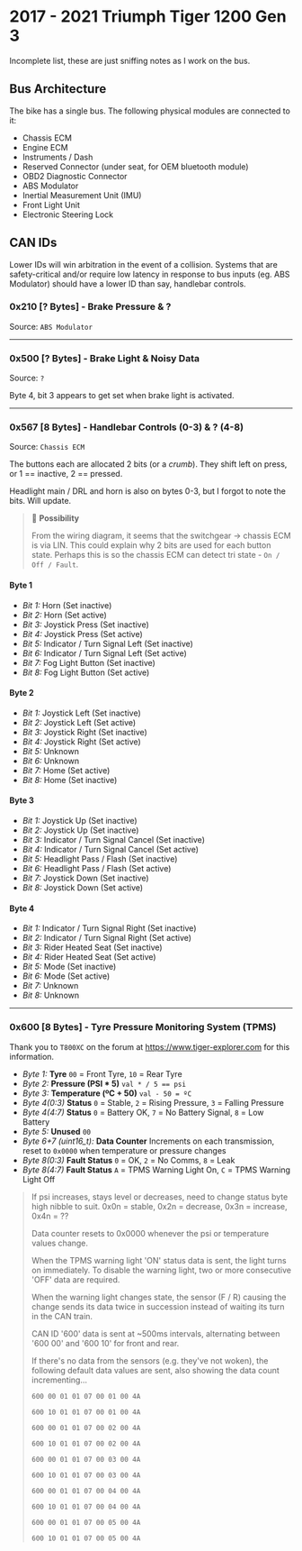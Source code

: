 # 2017 - 2021 Triumph Tiger 1200 Gen 3

Incomplete list, these are just sniffing notes as I work on the bus.

## Bus Architecture

The bike has a single bus. The following physical modules are connected to it:

- Chassis ECM
- Engine ECM
- Instruments / Dash
- Reserved Connector (under seat, for OEM bluetooth module)
- OBD2 Diagnostic Connector
- ABS Modulator
- Inertial Measurement Unit (IMU)
- Front Light Unit
- Electronic Steering Lock

## CAN IDs

Lower IDs will win arbitration in the event of a collision. Systems that are safety-critical and/or require low latency in response to bus inputs (eg. ABS Modulator) should have a lower ID than say, handlebar controls.

### 0x210 [? Bytes] - Brake Pressure & ?

Source: `ABS Modulator`

---

### 0x500 [? Bytes] - Brake Light & Noisy Data

Source: `?`

Byte 4, bit 3 appears to get set when brake light is activated.

---

### 0x567 [8 Bytes] - Handlebar Controls (0-3) & ? (4-8) 

Source: `Chassis ECM`

The buttons each are allocated 2 bits (or a *crumb*). They shift left on press, or 1 == inactive, 2 == pressed.

Headlight main / DRL and horn is also on bytes 0-3, but I forgot to note the bits. Will update.

> :thinking: **Possibility**
> 
> From the wiring diagram, it seems that the switchgear -> chassis ECM is via LIN. This could explain why 2 bits are used for each button state. Perhaps this is so the chassis ECM can detect tri state - `On / Off / Fault`.

#### Byte 1

- *Bit 1:* Horn (Set inactive)
- *Bit 2:* Horn (Set active)
- *Bit 3:* Joystick Press (Set inactive)
- *Bit 4:* Joystick Press (Set active)
- *Bit 5:* Indicator / Turn Signal Left (Set inactive)
- *Bit 6:* Indicator / Turn Signal Left (Set active)
- *Bit 7:* Fog Light Button (Set inactive)
- *Bit 8:* Fog Light Button (Set active)

#### Byte 2

- *Bit 1:* Joystick Left (Set inactive)
- *Bit 2:* Joystick Left (Set active)
- *Bit 3:* Joystick Right (Set inactive)
- *Bit 4:* Joystick Right (Set active)
- *Bit 5:* Unknown
- *Bit 6:* Unknown
- *Bit 7:* Home (Set active)
- *Bit 8:* Home (Set inactive)

#### Byte 3

- *Bit 1:* Joystick Up (Set inactive)
- *Bit 2:* Joystick Up (Set inactive)
- *Bit 3:* Indicator / Turn Signal Cancel (Set inactive)
- *Bit 4:* Indicator / Turn Signal Cancel (Set active)
- *Bit 5:* Headlight Pass / Flash (Set inactive)
- *Bit 6:* Headlight Pass / Flash (Set active)
- *Bit 7:* Joystick Down (Set inactive)
- *Bit 8:* Joystick Down (Set active)

#### Byte 4

- *Bit 1:* Indicator / Turn Signal Right (Set inactive)
- *Bit 2:* Indicator / Turn Signal Right (Set active)
- *Bit 3:* Rider Heated Seat (Set inactive)
- *Bit 4:* Rider Heated Seat (Set active)
- *Bit 5:* Mode (Set inactive)
- *Bit 6:* Mode (Set active)
- *Bit 7:* Unknown
- *Bit 8:* Unknown

---

### 0x600 [8 Bytes] - Tyre Pressure Monitoring System (TPMS)

Thank you to `T800XC` on the forum at https://www.tiger-explorer.com for this information.

- *Byte 1:* **Tyre** `00` = Front Tyre, `10` = Rear Tyre 
- *Byte 2:* **Pressure (PSI * 5)** `val * / 5 == psi`
- *Byte 3:* **Temperature (ºC + 50)** `val - 50 = ºC`
- *Byte 4(0:3)* **Status** `0` = Stable, `2` = Rising Pressure, `3` = Falling Pressure
- *Byte 4(4:7)* **Status** `0` = Battery OK, `7` = No Battery Signal, `8` = Low Battery
- *Byte 5:* **Unused** `00`
- *Byte 6+7 (uint16_t):* **Data Counter** Increments on each transmission, reset to `0x0000` when temperature or pressure changes
- *Byte 8(0:3)* **Fault Status** `0` = OK, `2` = No Comms, `8` = Leak
- *Byte 8(4:7)* **Fault Status** `A` = TPMS Warning Light On, `C` = TPMS Warning Light Off

> If psi increases, stays level or decreases, need to change status byte high nibble to suit.
 0x0n = stable, 0x2n = decrease, 0x3n = increase, 0x4n = ??
>
> Data counter resets to 0x0000 whenever the psi or temperature values change.
>
> When the TPMS warning light 'ON' status data is sent, the light turns on immediately. To disable the warning light, two or more consecutive 'OFF' data are required.
> 
> When the warning light changes state, the sensor (F / R) causing the change sends its data twice in succession instead of waiting its turn in the CAN train.
> 
> CAN ID '600' data is sent at ~500ms intervals, alternating between '600 00' and '600 10' for front and rear.
> 
> If there's no data from the sensors (e.g. they've not woken), the following default data values are sent, also showing the data count incrementing...
> 
> `600 00 01 01 07 00 01 00 4A`
> 
> `600 10 01 01 07 00 01 00 4A`
> 
> `600 00 01 01 07 00 02 00 4A`
> 
> `600 10 01 01 07 00 02 00 4A`
> 
> `600 00 01 01 07 00 03 00 4A`
> 
> `600 10 01 01 07 00 03 00 4A`
> 
> `600 00 01 01 07 00 04 00 4A`
> 
> `600 10 01 01 07 00 04 00 4A`
> 
> `600 00 01 01 07 00 05 00 4A`
> 
> `600 10 01 01 07 00 05 00 4A`
> 
